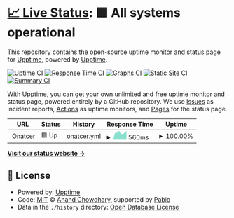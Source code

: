 # [📈 Live Status](https://demo.upptime.js.org): <!--live status--> **🟩 All systems operational**

This repository contains the open-source uptime monitor and status page for [Upptime](https://upptime.js.org), powered by [Upptime](https://github.com/upptime/upptime).

[![Uptime CI](https://github.com/bufferhead-code/onatcer.com/workflows/Uptime%20CI/badge.svg)](https://github.com/bufferhead-code/onatcer.com/actions?query=workflow%3A%22Uptime+CI%22)
[![Response Time CI](https://github.com/bufferhead-code/onatcer.com/workflows/Response%20Time%20CI/badge.svg)](https://github.com/bufferhead-code/onatcer.com/actions?query=workflow%3A%22Response+Time+CI%22)
[![Graphs CI](https://github.com/bufferhead-code/onatcer.com/workflows/Graphs%20CI/badge.svg)](https://github.com/bufferhead-code/onatcer.com/actions?query=workflow%3A%22Graphs+CI%22)
[![Static Site CI](https://github.com/bufferhead-code/onatcer.com/workflows/Static%20Site%20CI/badge.svg)](https://github.com/bufferhead-code/onatcer.com/actions?query=workflow%3A%22Static+Site+CI%22)
[![Summary CI](https://github.com/bufferhead-code/onatcer.com/workflows/Summary%20CI/badge.svg)](https://github.com/bufferhead-code/onatcer.com/actions?query=workflow%3A%22Summary+CI%22)

With [Upptime](https://upptime.js.org), you can get your own unlimited and free uptime monitor and status page, powered entirely by a GitHub repository. We use [Issues](https://github.com/upptime/upptime/issues) as incident reports, [Actions](https://github.com/bufferhead-code/onatcer.com/actions) as uptime monitors, and [Pages](https://demo.upptime.js.org) for the status page.

<!--start: status pages-->
<!-- This summary is generated by Upptime (https://github.com/upptime/upptime) -->
<!-- Do not edit this manually, your changes will be overwritten -->
<!-- prettier-ignore -->
| URL | Status | History | Response Time | Uptime |
| --- | ------ | ------- | ------------- | ------ |
| <img alt="" src="https://icons.duckduckgo.com/ip3/onatcer.com.ico" height="13"> [Onatcer](https://onatcer.com) | 🟩 Up | [onatcer.yml](https://github.com/bufferhead-code/onatcercom/commits/HEAD/history/onatcer.yml) | <details><summary><img alt="Response time graph" src="./graphs/onatcer/response-time-week.png" height="20"> 560ms</summary><br><a href="https://bufferhead-code.github.io/onatcercom/history/onatcer"><img alt="Response time 581" src="https://img.shields.io/endpoint?url=https%3A%2F%2Fraw.githubusercontent.com%2Fbufferhead-code%2Fonatcercom%2FHEAD%2Fapi%2Fonatcer%2Fresponse-time.json"></a><br><a href="https://bufferhead-code.github.io/onatcercom/history/onatcer"><img alt="24-hour response time 678" src="https://img.shields.io/endpoint?url=https%3A%2F%2Fraw.githubusercontent.com%2Fbufferhead-code%2Fonatcercom%2FHEAD%2Fapi%2Fonatcer%2Fresponse-time-day.json"></a><br><a href="https://bufferhead-code.github.io/onatcercom/history/onatcer"><img alt="7-day response time 560" src="https://img.shields.io/endpoint?url=https%3A%2F%2Fraw.githubusercontent.com%2Fbufferhead-code%2Fonatcercom%2FHEAD%2Fapi%2Fonatcer%2Fresponse-time-week.json"></a><br><a href="https://bufferhead-code.github.io/onatcercom/history/onatcer"><img alt="30-day response time 588" src="https://img.shields.io/endpoint?url=https%3A%2F%2Fraw.githubusercontent.com%2Fbufferhead-code%2Fonatcercom%2FHEAD%2Fapi%2Fonatcer%2Fresponse-time-month.json"></a><br><a href="https://bufferhead-code.github.io/onatcercom/history/onatcer"><img alt="1-year response time 581" src="https://img.shields.io/endpoint?url=https%3A%2F%2Fraw.githubusercontent.com%2Fbufferhead-code%2Fonatcercom%2FHEAD%2Fapi%2Fonatcer%2Fresponse-time-year.json"></a></details> | <details><summary><a href="https://bufferhead-code.github.io/onatcercom/history/onatcer">100.00%</a></summary><a href="https://bufferhead-code.github.io/onatcercom/history/onatcer"><img alt="All-time uptime 100.00%" src="https://img.shields.io/endpoint?url=https%3A%2F%2Fraw.githubusercontent.com%2Fbufferhead-code%2Fonatcercom%2FHEAD%2Fapi%2Fonatcer%2Fuptime.json"></a><br><a href="https://bufferhead-code.github.io/onatcercom/history/onatcer"><img alt="24-hour uptime 100.00%" src="https://img.shields.io/endpoint?url=https%3A%2F%2Fraw.githubusercontent.com%2Fbufferhead-code%2Fonatcercom%2FHEAD%2Fapi%2Fonatcer%2Fuptime-day.json"></a><br><a href="https://bufferhead-code.github.io/onatcercom/history/onatcer"><img alt="7-day uptime 100.00%" src="https://img.shields.io/endpoint?url=https%3A%2F%2Fraw.githubusercontent.com%2Fbufferhead-code%2Fonatcercom%2FHEAD%2Fapi%2Fonatcer%2Fuptime-week.json"></a><br><a href="https://bufferhead-code.github.io/onatcercom/history/onatcer"><img alt="30-day uptime 100.00%" src="https://img.shields.io/endpoint?url=https%3A%2F%2Fraw.githubusercontent.com%2Fbufferhead-code%2Fonatcercom%2FHEAD%2Fapi%2Fonatcer%2Fuptime-month.json"></a><br><a href="https://bufferhead-code.github.io/onatcercom/history/onatcer"><img alt="1-year uptime 100.00%" src="https://img.shields.io/endpoint?url=https%3A%2F%2Fraw.githubusercontent.com%2Fbufferhead-code%2Fonatcercom%2FHEAD%2Fapi%2Fonatcer%2Fuptime-year.json"></a></details>

<!--end: status pages-->

[**Visit our status website →**](https://demo.upptime.js.org)

## 📄 License

- Powered by: [Upptime](https://github.com/upptime/upptime)
- Code: [MIT](./LICENSE) © [Anand Chowdhary](https://anandchowdhary.com), supported by [Pabio](https://pabio.com)
- Data in the `./history` directory: [Open Database License](https://opendatacommons.org/licenses/odbl/1-0/)
